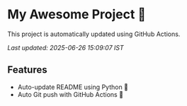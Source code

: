 # My Awesome Project 🚀

This project is automatically updated using GitHub Actions.

_Last updated: 2025-06-26 15:09:07 IST_

## Features
- Auto-update README using Python 🐍
- Auto Git push with GitHub Actions 🤖
